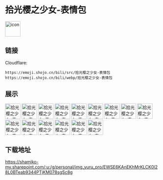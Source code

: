 # 拾光樱之少女-表情包
<img src="https://emoji.shojo.cn/bili/src/拾光樱之少女-表情包/icon.png" width="50" height="50" alt="icon">

## 链接
Cloudflare:
```
https://emoji.shojo.cn/bili/src/拾光樱之少女-表情包
https://emoji.shojo.cn/bili/webp/拾光樱之少女-表情包
```
## 展示
<img src="https://emoji.shojo.cn/bili/src/拾光樱之少女-表情包/拾光樱之少女-表情包-喵.png" width="50" height="50" alt="拾光樱之少女-表情包-喵">
<img src="https://emoji.shojo.cn/bili/src/拾光樱之少女-表情包/拾光樱之少女-表情包-哭哭.png" width="50" height="50" alt="拾光樱之少女-表情包-哭哭">
<img src="https://emoji.shojo.cn/bili/src/拾光樱之少女-表情包/拾光樱之少女-表情包-哼.png" width="50" height="50" alt="拾光樱之少女-表情包-哼">
<img src="https://emoji.shojo.cn/bili/src/拾光樱之少女-表情包/拾光樱之少女-表情包-达咩.png" width="50" height="50" alt="拾光樱之少女-表情包-达咩">
<img src="https://emoji.shojo.cn/bili/src/拾光樱之少女-表情包/拾光樱之少女-表情包-BYE.png" width="50" height="50" alt="拾光樱之少女-表情包-BYE">
<img src="https://emoji.shojo.cn/bili/src/拾光樱之少女-表情包/拾光樱之少女-表情包-啊这.png" width="50" height="50" alt="拾光樱之少女-表情包-啊这">
<img src="https://emoji.shojo.cn/bili/src/拾光樱之少女-表情包/拾光樱之少女-表情包-笔芯.png" width="50" height="50" alt="拾光樱之少女-表情包-笔芯">
<img src="https://emoji.shojo.cn/bili/src/拾光樱之少女-表情包/拾光樱之少女-表情包-缓冲.png" width="50" height="50" alt="拾光樱之少女-表情包-缓冲">
<img src="https://emoji.shojo.cn/bili/src/拾光樱之少女-表情包/拾光樱之少女-表情包-好耶.png" width="50" height="50" alt="拾光樱之少女-表情包-好耶">
<img src="https://emoji.shojo.cn/bili/src/拾光樱之少女-表情包/拾光樱之少女-表情包-累了.png" width="50" height="50" alt="拾光樱之少女-表情包-累了">
<img src="https://emoji.shojo.cn/bili/src/拾光樱之少女-表情包/拾光樱之少女-表情包-疑问.png" width="50" height="50" alt="拾光樱之少女-表情包-疑问">
<img src="https://emoji.shojo.cn/bili/src/拾光樱之少女-表情包/拾光樱之少女-表情包-摸鱼.png" width="50" height="50" alt="拾光樱之少女-表情包-摸鱼">
<img src="https://emoji.shojo.cn/bili/src/拾光樱之少女-表情包/拾光樱之少女-表情包-投币.png" width="50" height="50" alt="拾光樱之少女-表情包-投币">
<img src="https://emoji.shojo.cn/bili/src/拾光樱之少女-表情包/拾光樱之少女-表情包-超凶.png" width="50" height="50" alt="拾光樱之少女-表情包-超凶">
<img src="https://emoji.shojo.cn/bili/src/拾光樱之少女-表情包/拾光樱之少女-表情包-无语.png" width="50" height="50" alt="拾光樱之少女-表情包-无语">

## 下载地址

https://shamiko-my.sharepoint.com/:u:/g/personal/img_yuru_pro/EWSE6KAnEKhMrKLCK0l28L0BTeab9344PTjKM078sgSc8g